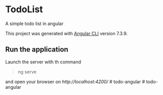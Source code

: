 # TodoList

A simple todo list in angular

This project was generated with [Angular CLI](https://github.com/angular/angular-cli) version 7.3.9.

## Run the application

Launch the server with th command
> ng serve

and open your browser on *http://localhost:4200/*
#   t o d o - a n g u l a r  
 #   t o d o - a n g u l a r  
 